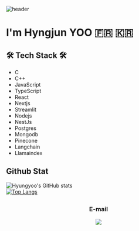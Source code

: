 ![header](https://capsule-render.vercel.app/api?type=soft&color=auto&height=150&section=header&text=HyungjunYOO&fontSize=70&animation=twinkling)


# I'm Hyngjun YOO 🇫🇷 🇰🇷

<p align="center"></p>

## 🛠 Tech Stack 🛠

- C
- C++
- JavaScript
- TypeScript
- React
- Nextjs
- Streamlit
- Nodejs
- NestJs
- Postgres
- Mongodb
- Pinecone
- Langchain
- Llamaindex

## Github Stat
 ![Hyungyoo's GitHub stats](https://github-readme-stats.vercel.app/api?username=hyungyoo&show_icons=true&theme=transparent)  
  [![Top Langs](https://github-readme-stats.vercel.app/api/top-langs/?username=hyungyoo&layout=compact)](https://github.com/anuraghazra/github-readme-stats)

## <h3 align="center"> E-mail </h3>
<p align="center">
  <a href="mailto:hyungjun.adm@gmail.com"><img src="https://img.shields.io/badge/Gmail-d14836?style=flat-square&logo=Gmail&logoColor=white&link=hjyoo901112@gmail.com"/></a>
</p>
<br>
